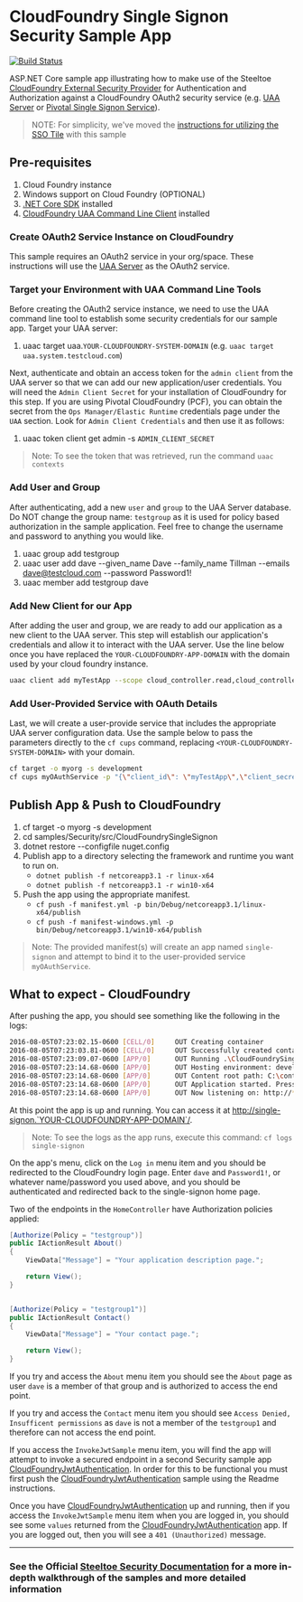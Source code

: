 ﻿# CloudFoundry Single Signon Security Sample App

[![Build Status](https://dev.azure.com/SteeltoeOSS/Steeltoe/_apis/build/status/Samples/SteeltoeOSS.Samples%20%5BSecurity_CloudFoundrySingleSignon%5D?branchName=2.x)](https://dev.azure.com/SteeltoeOSS/Steeltoe/_build/latest?definitionId=24&branchName=master)

ASP.NET Core sample app illustrating how to make use of the Steeltoe [CloudFoundry External Security Provider](https://github.com/SteeltoeOSS/Security) for Authentication and Authorization against a CloudFoundry OAuth2 security service (e.g. [UAA Server](https://github.com/cloudfoundry/uaa) or [Pivotal Single Signon Service](https://docs.pivotal.io/p-identity/)).

> NOTE: For simplicity, we've moved the [instructions for utilizing the SSO Tile](README-SSO.md) with this sample

## Pre-requisites

1. Cloud Foundry instance
1. Windows support on Cloud Foundry (OPTIONAL)
1. [.NET Core SDK](https://www.microsoft.com/net/download) installed
1. [CloudFoundry UAA Command Line Client](https://github.com/cloudfoundry/cf-uaac) installed

### Create OAuth2 Service Instance on CloudFoundry

This sample requires an OAuth2 service in your org/space. These instructions will use the [UAA Server](https://github.com/cloudfoundry/uaa) as the OAuth2 service.

### Target your Environment with UAA Command Line Tools

Before creating the OAuth2 service instance, we need to use the UAA command line tool to establish some security credentials for our sample app. Target your UAA server:

1. uaac target uaa.`YOUR-CLOUDFOUNDRY-SYSTEM-DOMAIN` (e.g. `uaac target uaa.system.testcloud.com`)

Next, authenticate and obtain an access token for the `admin client` from the UAA server so that we can add our new application/user credentials. You will need the `Admin Client Secret` for your installation of CloudFoundry for this step. If you are using Pivotal CloudFoundry (PCF), you can obtain the secret from the `Ops Manager/Elastic Runtime` credentials page under the `UAA` section.  Look for `Admin Client Credentials` and then use it as follows:

1. uaac token client get admin -s `ADMIN_CLIENT_SECRET`

> Note: To see the token that was retrieved, run the command `uaac contexts`

### Add User and Group

After authenticating, add a new `user` and `group` to the UAA Server database. Do NOT change the group name: `testgroup` as it is used for policy based authorization in the sample application. Feel free to change the username and password to anything you would like.

1. uaac group add testgroup
1. uaac user add dave --given_name Dave --family_name Tillman --emails dave@testcloud.com --password Password1!
1. uaac member add testgroup dave

### Add New Client for our App

After adding the user and group, we are ready to add our application as a new client to the UAA server. This step will establish our application's credentials and allow it to interact with the UAA server. Use the line below once you have replaced the `YOUR-CLOUDFOUNDRY-APP-DOMAIN` with the domain used by your cloud foundry instance.

```bash
uaac client add myTestApp --scope cloud_controller.read,cloud_controller_service_permissions.read,openid,testgroup --authorized_grant_types authorization_code,refresh_token --authorities uaa.resource --redirect_uri http://single-signon.`YOUR-CLOUDFOUNDRY-APP-DOMAIN`/signin-cloudfoundry --autoapprove cloud_controller.read,cloud_controller_service_permissions.read,openid,testgroup --secret myTestApp
```

### Add User-Provided Service with OAuth Details

Last, we will create a user-provide service that includes the appropriate UAA server configuration data. Use the sample below to pass the parameters directly to the `cf cups` command, replacing `<YOUR-CLOUDFOUNDRY-SYSTEM-DOMAIN>` with your domain.

```bash
cf target -o myorg -s development
cf cups myOAuthService -p "{\"client_id\": \"myTestApp\",\"client_secret\": \"myTestApp\",\"uri\": \"uaa://login.<YOUR-CLOUDFOUNDRY-SYSTEM-DOMAIN>\"}"
```

## Publish App & Push to CloudFoundry

1. cf target -o myorg -s development
1. cd samples/Security/src/CloudFoundrySingleSignon
1. dotnet restore --configfile nuget.config
1. Publish app to a directory selecting the framework and runtime you want to run on.
    * `dotnet publish -f netcoreapp3.1 -r linux-x64`
    * `dotnet publish -f netcoreapp3.1 -r win10-x64`
1. Push the app using the appropriate manifest.
    * `cf push -f manifest.yml -p bin/Debug/netcoreapp3.1/linux-x64/publish`
    * `cf push -f manifest-windows.yml -p bin/Debug/netcoreapp3.1/win10-x64/publish`

> Note: The provided manifest(s) will create an app named `single-signon` and attempt to bind it to the user-provided service `myOAuthService`.

## What to expect - CloudFoundry

After pushing the app, you should see something like the following in the logs:

```bash
2016-08-05T07:23:02.15-0600 [CELL/0]     OUT Creating container
2016-08-05T07:23:03.81-0600 [CELL/0]     OUT Successfully created container
2016-08-05T07:23:09.07-0600 [APP/0]      OUT Running .\CloudFoundrySingleSignon
2016-08-05T07:23:14.68-0600 [APP/0]      OUT Hosting environment: development
2016-08-05T07:23:14.68-0600 [APP/0]      OUT Content root path: C:\containerizer\75E10B9301D2D9B4A8\user\app
2016-08-05T07:23:14.68-0600 [APP/0]      OUT Application started. Press Ctrl+C to shut down.
2016-08-05T07:23:14.68-0600 [APP/0]      OUT Now listening on: http://*:51217
```

At this point the app is up and running.  You can access it at <http://single-signon.`YOUR-CLOUDFOUNDRY-APP-DOMAIN`/>.

> Note: To see the logs as the app runs, execute this command: `cf logs single-signon`

On the app's menu, click on the `Log in` menu item and you should be redirected to the CloudFoundry login page. Enter `dave` and `Password1!`, or whatever name/password you used above,  and you should be authenticated and redirected back to the single-signon home page.

Two of the endpoints in the `HomeController` have Authorization policies applied:

```csharp
[Authorize(Policy = "testgroup")]
public IActionResult About()
{
    ViewData["Message"] = "Your application description page.";

    return View();
}


[Authorize(Policy = "testgroup1")]
public IActionResult Contact()
{
    ViewData["Message"] = "Your contact page.";

    return View();
}
```

If you try and access the `About` menu item you should see the `About` page as user `dave` is a member of that group and is authorized to access the end point.

If you try and access the `Contact` menu item you should see `Access Denied, Insufficent permissions` as `dave` is not a member of the `testgroup1` and therefore can not access the end point.

If you access the `InvokeJwtSample` menu item, you will find the app will attempt to invoke a secured endpoint in a second Security sample app [CloudFoundryJwtAuthentication][jwt]. In order for this to be functional you must first push the [CloudFoundryJwtAuthentication][jwt] sample using the Readme instructions.

Once you have [CloudFoundryJwtAuthentication][jwt] up and running, then if you access the `InvokeJwtSample` menu item when you are logged in, you should see some `values` returned from the [CloudFoundryJwtAuthentication][jwt] app.  If you are logged out, then you will see a `401 (Unauthorized)` message.

[jwt]: ../CloudFoundryJwtAuthentication

---

### See the Official [Steeltoe Security Documentation](https://steeltoe.io/docs/steeltoe-security) for a more in-depth walkthrough of the samples and more detailed information

